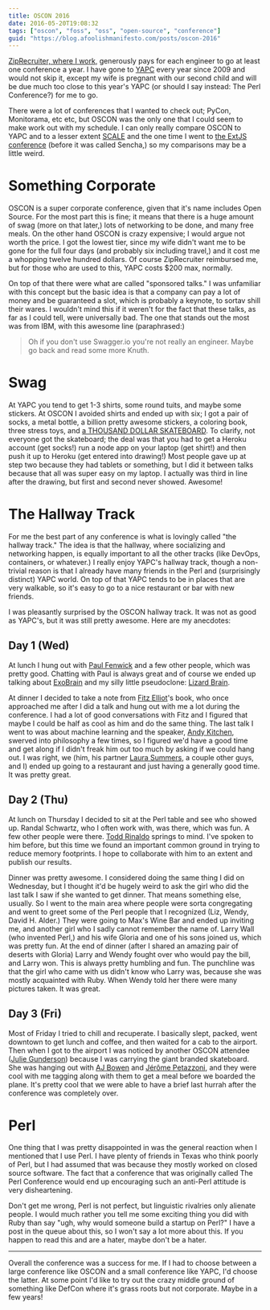 ```yaml
---
title: OSCON 2016
date: 2016-05-20T19:08:32
tags: ["oscon", "foss", "oss", "open-source", "conference"]
guid: "https://blog.afoolishmanifesto.com/posts/oscon-2016"
---
```

[ZipRecruiter, where I work,](https://www.ziprecruiter.com/) generously pays for
each engineer to go at least one conference a year.  I have gone to
[YAPC](http://www.yapcna.org/)
every year since 2009 and would not skip it, except my wife is pregnant with our
second child and will be due much too close to this year's YAPC (or should I say
instead: The Perl Conference?) for me to go.

<!--more-->

There were a lot of conferences that I wanted to check out; PyCon, Monitorama,
etc etc, but OSCON was the only one that I could seem to make work out with my
schedule.  I can only really compare OSCON to YAPC and to a lesser extent
[SCALE](https://www.socallinuxexpo.org/) and the one time I went to [the
ExtJS](https://blog.afoolishmanifesto.com/posts/ext-conference-day-1/)
[conference](https://blog.afoolishmanifesto.com/posts/ext-conference-day-2/)
(before it was called Sencha,) so my comparisons may be a little weird.

# Something Corporate

OSCON is a super corporate conference, given that it's name includes Open
Source.  For the most part this is fine; it means that there is a huge amount of
swag (more on that later,) lots of networking to be done, and many free meals.
On the other hand OSCON is crazy expensive; I would argue not worth the price.
I got the lowest tier, since my wife didn't want me to be gone for the full four
days (and probably six including travel,) and it cost me a whopping twelve
hundred dollars.  Of course ZipRecruiter reimbursed me, but for those who are
used to this, YAPC costs $200 max, normally.

On top of that there were what are called "sponsored talks."  I was unfamiliar
with this concept but the basic idea is that a company can pay a lot of money
and be guaranteed a slot, which is probably a keynote, to sortav shill their
wares.  I wouldn't mind this if it weren't for the fact that these talks, as far
as I could tell, were universally bad.  The one that stands out the most was
from IBM, with this awesome line (paraphrased:)

> Oh if you don't use Swagger.io you're not really an engineer.  Maybe go back and
> read some more Knuth.

# Swag

At YAPC you tend to get 1-3 shirts, some round tuits, and maybe some stickers.
At OSCON I avoided shirts and ended up with six; I got a pair of socks, a metal
bottle, a billion pretty awesome stickers, a coloring book, three stress toys,
and [a THOUSAND DOLLAR
SKATEBOARD](https://twitter.com/frioux/status/733405365811847168).  To clarify,
not everyone got the skateboard; the deal was that you had to get a Heroku
account (get socks!) run a node app on your laptop (get shirt!) and then push it
up to Heroku (get entered into drawing!)  Most people gave up at step two
because they had tablets or something, but I did it between talks because that
all was super easy on my laptop.  I actually was third in line after the
drawing, but first and second never showed.  Awesome!

# The Hallway Track

For me the best part of any conference is what is lovingly called "the hallway
track."  The idea is that the hallway, where socializing and networking happen,
is equally important to all the other tracks (like DevOps, containers, or
whatever.)  I really enjoy YAPC's hallway track, though a non-trivial reason is
that I already have many friends in the Perl and (surprisingly distinct) YAPC
world.  On top of that YAPC tends to be in places that are very walkable, so
it's easy to go to a nice restaurant or bar with new friends.

I was pleasantly surprised by the OSCON hallway track.  It was not as good as
YAPC's, but it was still pretty awesome.  Here are my anecdotes:

## Day 1 (Wed)

At lunch I hung out with [Paul Fenwick](http://pjf.id.au/) and a few other
people, which was pretty good.  Chatting with Paul is always great and of course
we ended up talking about [ExoBrain](https://github.com/pjf/exobrain) and my
silly little pseudoclone: [Lizard
Brain](https://github.com/frioux/Lizard-Brain).

At dinner I decided to take a note from [Fitz
Elliot](https://metacpan.org/author/FELLIOTT)'s book, who once approached me
after I did a talk and hung out with me a lot during the conference.  I had a
lot of good conversations with Fitz and I figured that maybe I could be half as
cool as him and do the same thing.  The last talk I went to was about machine
learning and the speaker, [Andy Kitchen](http://andy.kitchen/), swerved into
philosophy a few times, so I figured we'd have a good time and get along if I
didn't freak him out too much by asking if we could hang out.  I was right, we
(him, his partner [Laura Summers](http://www.summersview.com.au/), a couple
other guys, and I) ended up going to a restaurant and just having a generally
good time.  It was pretty great.

## Day 2 (Thu)

At lunch on Thursday I decided to sit at the Perl table and see who showed up.
Randal Schwartz, who I often work with, was there, which was fun.  A few other
people were there.  [Todd
Rinaldo](https://plus.google.com/u/0/+ToddRinaldo/posts) springs to mind.  I've
spoken to him before, but this time we found an important common ground in
trying to reduce memory footprints.  I hope to collaborate with him to an extent
and publish our results.

Dinner was pretty awesome.  I considered doing the same thing I did on
Wednesday, but I thought it'd be hugely weird to ask the girl who did the last
talk I saw if she wanted to get dinner.  That means something else, usually.  So
I went to the main area where people were sorta congregating and went to greet
some of the Perl people that I recognized (Liz, Wendy, David H. Alder.)  They
were going to Max's Wine Bar and ended up inviting me, and another girl who I
sadly cannot remember the name of.  Larry Wall (who invented Perl,) and his wife
Gloria and one of his sons joined us, which was pretty fun.  At the end of
dinner (after I shared an amazing pair of deserts with Gloria) Larry and Wendy
fought over who would pay the bill, and Larry won.  This is always pretty
humbling and fun.  The punchline was that the girl who came with us didn't know
who Larry was, because she was mostly acquainted with Ruby.  When Wendy told her
there were many pictures taken.  It was great.

## Day 3 (Fri)

Most of Friday I tried to chill and recuperate.  I basically slept, packed, went
downtown to get lunch and coffee, and then waited for a cab to the airport.
Then when I got to the airport I was noticed by another OSCON attendee ([Julie
Gunderson](https://twitter.com/julie_gund)) because I was carrying the giant
branded skateboard. She was hanging out with [AJ
Bowen](https://twitter.com/s0ulshake) and [Jérôme
Petazzoni](https://twitter.com/jpetazzo), and they were cool with me tagging
along with them to get a meal before we boarded the plane.  It's pretty cool
that we were able to have a brief last hurrah after the conference was
completely over.

# Perl

One thing that I was pretty disappointed in was the general reaction when I
mentioned that I use Perl.  I have plenty of friends in Texas who think poorly
of Perl, but I had assumed that was because they mostly worked on closed source
software.  The fact that a conference that was originally called The Perl
Conference would end up encouraging such an anti-Perl attitude is very
disheartening.

Don't get me wrong, Perl is not perfect, but linguistic rivalries only alienate
people.  I would much rather you tell me some exciting thing you did with Ruby
than say "ugh, why would someone build a startup on Perl?"  I have a post in the
queue about this, so I won't say a lot more about this.  If you happen to read
this and are a hater, maybe don't be a hater.

---

Overall the conference was a success for me.  If I had to choose between a large
conference like OSCON and a small conference like YAPC, I'd choose the latter.
At some point I'd like to try out the crazy middle ground of something like
DefCon where it's grass roots but not corporate.  Maybe in a few years!
